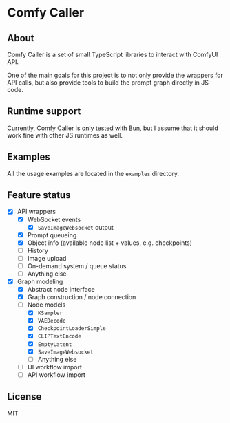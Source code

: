# Comfy Caller

## About

Comfy Caller is a set of small TypeScript libraries to interact with ComfyUI API.

One of the main goals for this project is to not only provide the wrappers for API calls, but also provide tools to
build the prompt graph directly in JS code.

## Runtime support

Currently, Comfy Caller is only tested with [Bun](https://bun.sh/), but I assume that it should work fine with other JS runtimes as well.

## Examples

All the usage examples are located in the `examples` directory.

## Feature status

- [x] API wrappers
  - [x] WebSocket events
    - [x] `SaveImageWebsocket` output
  - [x] Prompt queueing
  - [x] Object info (available node list + values, e.g. checkpoints)
  - [ ] History
  - [ ] Image upload
  - [ ] On-demand system / queue status
  - [ ] Anything else
- [x] Graph modeling
  - [x] Abstract node interface
  - [x] Graph construction / node connection
  - [ ] Node models
    - [x] `KSampler`
    - [x] `VAEDecode`
    - [x] `CheckpointLoaderSimple`
    - [x] `CLIPTextEncode`
    - [x] `EmptyLatent`
    - [x] `SaveImageWebsocket`
    - [ ] Anything else
  - [ ] UI workflow import
  - [ ] API workflow import

## License

MIT